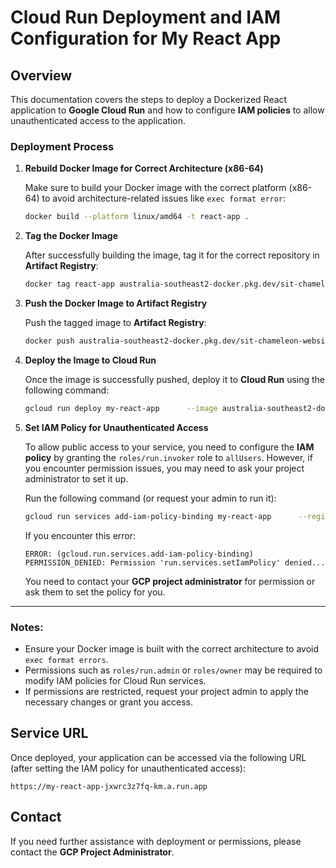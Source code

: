 
# Cloud Run Deployment and IAM Configuration for My React App

## Overview
This documentation covers the steps to deploy a Dockerized React application to **Google Cloud Run** and how to configure **IAM policies** to allow unauthenticated access to the application.

### Deployment Process

1. **Rebuild Docker Image for Correct Architecture (x86-64)**

   Make sure to build your Docker image with the correct platform (x86-64) to avoid architecture-related issues like `exec format error`:

   ```bash
   docker build --platform linux/amd64 -t react-app .
   ```

2. **Tag the Docker Image**
   
   After successfully building the image, tag it for the correct repository in **Artifact Registry**:

   ```bash
   docker tag react-app australia-southeast2-docker.pkg.dev/sit-chameleon-website-0bc2323/react-website/react-app
   ```

3. **Push the Docker Image to Artifact Registry**
   
   Push the tagged image to **Artifact Registry**:

   ```bash
   docker push australia-southeast2-docker.pkg.dev/sit-chameleon-website-0bc2323/react-website/react-app
   ```

4. **Deploy the Image to Cloud Run**

   Once the image is successfully pushed, deploy it to **Cloud Run** using the following command:

   ```bash
   gcloud run deploy my-react-app      --image australia-southeast2-docker.pkg.dev/sit-chameleon-website-0bc2323/react-website/react-app      --platform managed      --region australia-southeast2      --allow-unauthenticated
   ```

5. **Set IAM Policy for Unauthenticated Access**

   To allow public access to your service, you need to configure the **IAM policy** by granting the `roles/run.invoker` role to `allUsers`. However, if you encounter permission issues, you may need to ask your project administrator to set it up.

   Run the following command (or request your admin to run it):

   ```bash
   gcloud run services add-iam-policy-binding my-react-app      --region=australia-southeast2      --member="allUsers"      --role="roles/run.invoker"
   ```

   If you encounter this error:
   ```
   ERROR: (gcloud.run.services.add-iam-policy-binding) PERMISSION_DENIED: Permission 'run.services.setIamPolicy' denied...
   ```
   You need to contact your **GCP project administrator** for permission or ask them to set the policy for you.

---

### Notes:
- Ensure your Docker image is built with the correct architecture to avoid `exec format errors`.
- Permissions such as `roles/run.admin` or `roles/owner` may be required to modify IAM policies for Cloud Run services.
- If permissions are restricted, request your project admin to apply the necessary changes or grant you access.

## Service URL
Once deployed, your application can be accessed via the following URL (after setting the IAM policy for unauthenticated access):
```
https://my-react-app-jxwrc3z7fq-km.a.run.app
```

## Contact
If you need further assistance with deployment or permissions, please contact the **GCP Project Administrator**.
